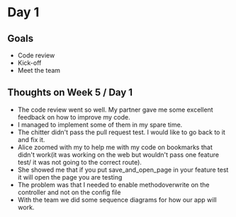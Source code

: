 # Day 1

## Goals
* Code review
* Kick-off
* Meet the team

## Thoughts on Week 5 / Day 1
* The code review went so well. My partner gave me some excellent feedback on how to improve my code.
* I managed to implement some of them in my spare time.
* The chitter didn't pass the pull request test. I would like to go back to it and fix it.
* Alice zoomed with my to help me with my code on bookmarks that didn't work(it was working on the web but wouldn't pass one feature test/ it was not going to the correct route).
* She showed me that if you put save_and_open_page in your feature test it will open the page you are testing
* The problem was that I needed to enable methodoverwrite on the controller and not on the config file
* With the team we did some sequence diagrams for how our app will work.
